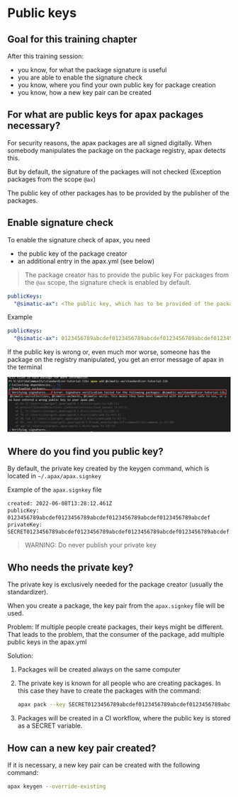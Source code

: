 # Public keys

## Goal for this training chapter

After this training session:

- you know, for what the package signature is useful
- you are able to enable the signature check
- you know, where you find your own public key for package creation
- you know, how a new key pair can be created

## For what are public keys for apax packages necessary?

For security reasons, the apax packages are all signed digitally. When somebody manipulates the package on the package registry, apax detects this. 

But by default, the signature of the packages will not checked (Exception packages from the scope `@ax`)

The public key of other packages has to be provided by the publisher of the packages.

## Enable signature check

To enable the signature check of apax, you need 
- the public key of the package creator
- an additional entry in the apax.yml (see below)

> The package creator has to provide the public key
> For packages from the `@ax` scope, the signature check is enabled by default.

```yml
publicKeys:
  "@simatic-ax": <The public key, which has to be provided of the package creator>
```

Example
```yml
publicKeys:
  "@simatic-ax": 0123456789abcdef0123456789abcdef0123456789abcdef0123456789abcdef
```

If the public key is wrong or, even much mor worse, someone has the package on the registry manipulated, you get an error message of apax in the terminal

![](images/signaturecheckfailed.png)



## Where do you find you public key?

By default, the private key created by the keygen command, which is located in `~/.apax/apax.signkey`

Example of the `apax.signkey` file
```
created: 2022-06-08T13:28:12.461Z
publicKey: 0123456789abcdef0123456789abcdef0123456789abcdef0123456789abcdef
privateKey: SECRET0123456789abcdef0123456789abcdef0123456789abcdef0123456789abcdef
```
> WARNING: Do never publish your private key

## Who needs the private key?
The private key is exclusively needed for the package creator (usually the standardizer).

When you create a package, the key pair from the `apax.signkey` file will be used.

Problem: If multiple people create packages, their keys might be different. That leads to the problem, that the consumer of the package, add multiple public keys in the apax.yml

Solution:

1. Packages will be created always on the same computer 

1. The private key is known for all people who are creating packages. In this case they have to create the packages with the command:

    ```sh
    apax pack --key SECRET0123456789abcdef0123456789abcdef0123456789abcdef0123456789abcdef
    ```

1. Packages will be created in a CI workflow, where the public key is stored as a SECRET variable.

## How can a new key pair created?

If it is necessary, a new key pair can be created with the following command:

```sh
apax keygen --override-existing
```

